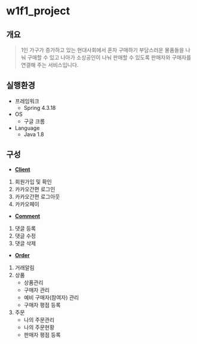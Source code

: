 # w1f1_project
## 개요
> 1인 가구가 증가하고 있는 현대사회에서 혼자 구매하기 부담스러운 물품들을 나눠 구매할 수 있고 나아가 소상공인이 나눠 판매할 수 있도록 판매자와 구매자를 연결해 주는 서비스입니다.
## 실행환경
* 프레임워크
  - Spring 4.3.18
* OS
  - 구글 크롬
* Language
  - Java 1.8
## 구성
* __[Client](https://github.com/NikkieS/w1f1_project/tree/main/Client)__
 1. 회원가입 및 확인
 2. 카카오간편 로그인
 3. 카카오간편 로그아웃
 4. 카카오페이
* __[Comment](https://github.com/NikkieS/w1f1_project/tree/main/Comment)__
 1. 댓글 등록
 2. 댓글 수정
 3. 댓글 삭제
* __[Order](https://github.com/NikkieS/w1f1_project/tree/main/Order)__
 1. 거래알림
 2. 상품
    - 상품관리
    - 구매자 관리
    - 예비 구매자(참여자) 관리
    - 구매자 평점 등록
 3. 주문
    - 나의 주문관리
    - 나의 주문현황
    - 판매자 평점 등록
